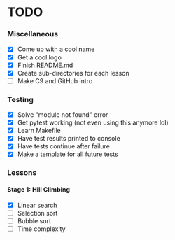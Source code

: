 # TODO

### Miscellaneous
- [x] Come up with a cool name
- [x] Get a cool logo
- [x] Finish README.md
- [x] Create sub-directories for each lesson
- [ ] Make C9 and GitHub intro

### Testing
- [x] Solve "module not found" error
- [x] Get pytest working (not even using this anymore lol)
- [x] Learn Makefile
- [x] Have test results printed to console
- [x] Have tests continue after failure
- [x] Make a template for all future tests

### Lessons
#### Stage 1: Hill Climbing
- [x] Linear search
- [ ] Selection sort
- [ ] Bubble sort
- [ ] Time complexity
